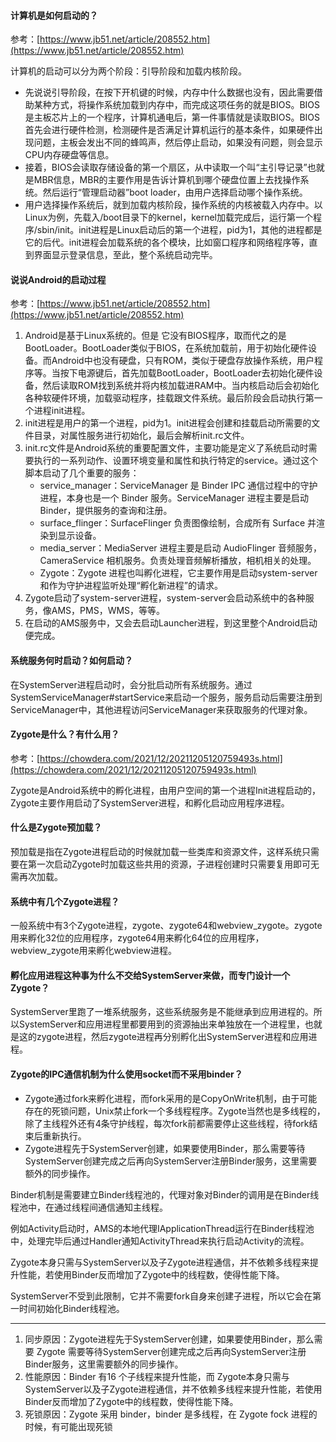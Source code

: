 #### 计算机是如何启动的？

  参考：[https://www.jb51.net/article/208552.htm](https://www.jb51.net/article/208552.htm)

  计算机的启动可以分为两个阶段：引导阶段和加载内核阶段。

  - 先说说引导阶段，在按下开机键的时候，内存中什么数据也没有，因此需要借助某种方式，将操作系统加载到内存中，而完成这项任务的就是BIOS。BIOS是主板芯片上的一个程序，计算机通电后，第一件事情就是读取BIOS。BIOS首先会进行硬件检测，检测硬件是否满足计算机运行的基本条件，如果硬件出现问题，主板会发出不同的蜂鸣声，然后停止启动，如果没有问题，则会显示CPU内存硬盘等信息。
  - 接着，BIOS会读取存储设备的第一个扇区，从中读取一个叫“主引导记录”也就是MBR信息，MBR的主要作用是告诉计算机到哪个硬盘位置上去找操作系统。然后运行“管理启动器”boot loader，由用户选择启动哪个操作系统。
  - 用户选择操作系统后，就到加载内核阶段，操作系统的内核被载入内存中。以Linux为例，先载入/boot目录下的kernel，kernel加载完成后，运行第一个程序/sbin/init。init进程是Linux启动后的第一个进程，pid为1，其他的进程都是它的后代。init进程会加载系统的各个模块，比如窗口程序和网络程序等，直到界面显示登录信息，至此，整个系统启动完毕。


#### 说说Android的启动过程

  参考：[https://www.jb51.net/article/208552.htm](https://www.jb51.net/article/208552.htm)

  1. Android是基于Linux系统的。但是 它没有BIOS程序，取而代之的是BootLoader。BootLoader类似于BIOS，在系统加载前，用于初始化硬件设备。而Android中也没有硬盘，只有ROM，类似于硬盘存放操作系统，用户程序等。当按下电源键后，首先加载BootLoader，BootLoader去初始化硬件设备，然后读取ROM找到系统并将内核加载进RAM中。当内核启动后会初始化各种软硬件环境，加载驱动程序，挂载跟文件系统。最后阶段会启动执行第一个进程init进程。
  2. init进程是用户的第一个进程，pid为1。init进程会创建和挂载启动所需要的文件目录，对属性服务进行初始化，最后会解析init.rc文件。
  3. init.rc文件是Android系统的重要配置文件，主要功能是定义了系统启动时需要执行的一系列动作、设置环境变量和属性和执行特定的service。通过这个脚本启动了几个重要的服务：
      - service_manager：ServiceManager 是 Binder IPC 通信过程中的守护进程，本身也是一个 Binder 服务。ServiceManager 进程主要是启动 Binder，提供服务的查询和注册。
      - surface_flinger：SurfaceFlinger 负责图像绘制，合成所有 Surface 并渲染到显示设备。
      - media_server：MediaServer 进程主要是启动 AudioFlinger 音频服务，CameraService 相机服务。负责处理音频解析播放，相机相关的处理。
      - Zygote：Zygote 进程也叫孵化进程，它主要作用是启动system-server和作为守护进程监听处理“孵化新进程”的请求。
  4. Zygote启动了system-server进程，system-server会启动系统中的各种服务，像AMS，PMS，WMS，等等。
  5. 在启动的AMS服务中，又会去启动Launcher进程，到这里整个Android启动便完成。


#### 系统服务何时启动？如何启动？

  在SystemServer进程启动时，会分批启动所有系统服务。通过SystemServiceManager#startService来启动一个服务，服务启动后需要注册到ServiceManager中，其他进程访问ServiceManager来获取服务的代理对象。


#### Zygote是什么？有什么用？

  参考：[https://chowdera.com/2021/12/20211205120759493s.html](https://chowdera.com/2021/12/20211205120759493s.html)

  Zygote是Android系统中的孵化进程，由用户空间的第一个进程Init进程启动的，Zygote主要作用启动了SystemServer进程，和孵化启动应用程序进程。



#### 什么是Zygote预加载？

  预加载是指在Zygote进程启动的时候就加载一些类库和资源文件，这样系统只需要在第一次启动Zygote时加载这些共用的资源，子进程创建时只需要复用即可无需再次加载。


#### 系统中有几个Zygote进程？

  一般系统中有3个Zygote进程，zygote、zygote64和webview_zygote。zygote用来孵化32位的应用程序，zygote64用来孵化64位的应用程序，webview_zygote用来孵化webview进程。


#### 孵化应用进程这种事为什么不交给SystemServer来做，而专门设计一个Zygote？

  SystemServer里跑了一堆系统服务，这些系统服务是不能继承到应用进程的。所以SystemServer和应用进程里都要用到的资源抽出来单独放在一个进程里，也就是这的zygote进程，然后zygote进程再分别孵化出SystemServer进程和应用进程。


#### Zygote的IPC通信机制为什么使用socket而不采用binder？
  - Zygote通过fork来孵化进程，而fork采用的是CopyOnWrite机制，由于可能存在的死锁问题，Unix禁止fork一个多线程程序。Zygote当然也是多线程的，除了主线程外还有4条守护线程，每次fork前都需要停止这些线程，待fork结束后重新执行。
  - Zygote进程先于SystemServer创建，如果要使用Binder，那么需要等待SystemServer创建完成之后再向SystemServer注册Binder服务，这里需要额外的同步操作。

  Binder机制是需要建立Binder线程池的，代理对象对Binder的调用是在Binder线程池中，在通过线程间通信通知主线程。

  例如Activity启动时，AMS的本地代理IApplicationThread运行在Binder线程池中，处理完毕后通过Handler通知ActivityThread来执行启动Activity的流程。

  Zygote本身只需与SystemServer以及子Zygote进程通信，并不依赖多线程来提升性能，若使用Binder反而增加了Zygote中的线程数，使得性能下降。

  SystemServer不受到此限制，它并不需要fork自身来创建子进程，所以它会在第一时间初始化Binder线程池。

  ---

  1. 同步原因：Zygote进程先于SystemServer创建，如果要使用Binder，那么需要 Zygote 需要等待SystemServer创建完成之后再向SystemServer注册Binder服务，这里需要额外的同步操作。
  2. 性能原因：Binder 有16 个子线程来提升性能，而 Zygote本身只需与SystemServer以及子Zygote进程通信，并不依赖多线程来提升性能，若使用Binder反而增加了Zygote中的线程数，使得性能下降。
  3. 死锁原因：Zygote 采用 binder，binder 是多线程，在 Zygote fock 进程的时候，有可能出现死锁
















